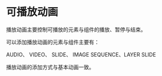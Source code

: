 # 可播放动画

播放动画主要控制可播放的元素与组件的播放、暂停与结束。

可以添加播放动画的元素与组件主要有：

AUDIO、 VIDEO、 SLIDE、 IMAGE SEQUENCE、LAYER SLIDE

播放动画的添加方式与基本动画一致。


